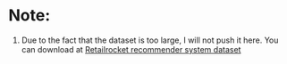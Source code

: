 # Note:

1.	Due to the fact that the dataset is too large, I will not push it here. You can download at [Retailrocket recommender system dataset](https://www.kaggle.com/retailrocket/ecommerce-dataset)
